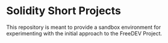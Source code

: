 # Solidity Short Projects
This repository is meant to provide a sandbox environment for experimenting with the initial approach to the FreeDEV Project.
